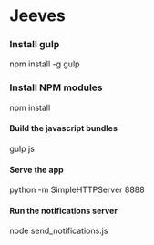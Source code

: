 # Jeeves

### Install gulp

npm install -g gulp

### Install NPM modules

npm install

#### Build the javascript bundles

gulp js

#### Serve the app

python -m SimpleHTTPServer 8888

#### Run the notifications server

node send_notifications.js
